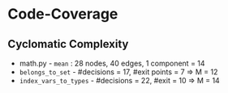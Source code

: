# Code-Coverage

## Cyclomatic Complexity
- math.py - `mean` : 28 nodes, 40 edges, 1 component = 14
- ``belongs_to_set`` - #decisions = 17, #exit points = 7 => M = 12
- ``index_vars_to_types`` - #decisions = 22, #exit = 10 => M = 14

